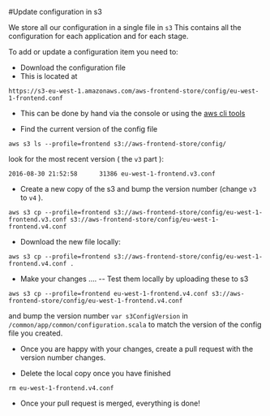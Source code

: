 #Update configuration in s3

We store all our configuration in a single file in `s3`
This contains all the configuration for each application and for each stage.

To add or update a configuration item you need to:
- Download the configuration file
- This is located at
```
https://s3-eu-west-1.amazonaws.com/aws-frontend-store/config/eu-west-1-frontend.conf
```

- This can be done by hand via the console or using the [aws cli tools](http://docs.aws.amazon.com/cli/latest/userguide/installing.html)

- Find the current version of the config file
```
aws s3 ls --profile=frontend s3://aws-frontend-store/config/
```

look for the most recent version ( the `v3` part ):

```
2016-08-30 21:52:58      31386 eu-west-1-frontend.v3.conf
```

- Create a new copy of the s3 and bump the version number (change `v3` to `v4` ).

```
aws s3 cp --profile=frontend s3://aws-frontend-store/config/eu-west-1-frontend.v3.conf s3://aws-frontend-store/config/eu-west-1-frontend.v4.conf
```

-  Download the new file locally:
```
aws s3 cp --profile=frontend s3://aws-frontend-store/config/eu-west-1-frontend.v4.conf .
```

- Make your changes ....
-- Test them locally by uploading these to s3
```
aws s3 cp --profile=frontend eu-west-1-frontend.v4.conf s3://aws-frontend-store/config/eu-west-1-frontend.v4.conf
```
and bump the version number `var s3ConfigVersion` in `/common/app/common/configuration.scala` to match the version of the config file you created.

- Once you are happy with your changes, create a pull request with the version number changes.

- Delete the local copy once you have finished
```
rm eu-west-1-frontend.v4.conf
```

- Once your pull request is merged, everything is done!




